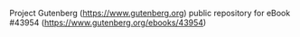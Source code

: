Project Gutenberg (https://www.gutenberg.org) public repository for eBook #43954 (https://www.gutenberg.org/ebooks/43954)
